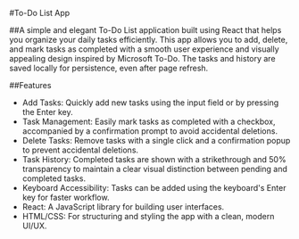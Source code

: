 #To-Do List App

##A simple and elegant To-Do List application built using React that helps you organize your daily tasks efficiently. This app allows you to add, delete, and mark tasks as completed with a smooth user experience and visually appealing design inspired by Microsoft To-Do. The tasks and history are saved locally for persistence, even after page refresh.

##Features
- Add Tasks: Quickly add new tasks using the input field or by pressing the Enter key.
- Task Management: Easily mark tasks as completed with a checkbox, accompanied by a confirmation prompt to avoid accidental deletions.
- Delete Tasks: Remove tasks with a single click and a confirmation popup to prevent accidental deletions.
- Task History: Completed tasks are shown with a strikethrough and 50% transparency to maintain a clear visual distinction between pending and completed tasks.
- Keyboard Accessibility: Tasks can be added using the keyboard's Enter key for faster workflow.
- React: A JavaScript library for building user interfaces.
- HTML/CSS: For structuring and styling the app with a clean, modern UI/UX.
